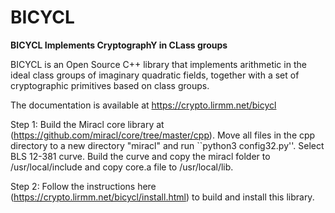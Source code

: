 BICYCL
======

**BICYCL Implements CryptographY in CLass groups**

BICYCL is an Open Source C++ library that implements arithmetic in the ideal
class groups of imaginary quadratic fields, together with a set of cryptographic
primitives based on class groups.

The documentation is available at https://crypto.lirmm.net/bicycl

Step 1:
Build the Miracl core library at (https://github.com/miracl/core/tree/master/cpp). Move all files in the cpp directory to a new directory "miracl" and run ``python3 config32.py''. Select BLS 12-381 curve. Build the curve and copy the miracl folder to /usr/local/include and copy core.a file to /usr/local/lib. 

Step 2:
Follow the instructions here (https://crypto.lirmm.net/bicycl/install.html) to build and install this library.
